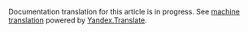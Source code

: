 Documentation translation for this article is in progress.
See
[machine translation](https://z5h64q92x9.net/proxy_u/ru-en.en/http/hhru.github.io/api/rendered-docs/docs/employer_vacancy_branded_templates.md) powered by
[Yandex.Translate](https://translate.yandex.com/translate).
